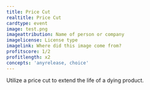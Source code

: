 ```yaml
---
title: Price Cut
realtitle: Price Cut
cardtype: event
image: test.png
imageattribution: Name of person or company
imagelicense: License type
imagelink: Where did this image come from?
profitscore: 1/2
profitlength: x2
concepts: 'anyrelease, choice'
---
```


Utilize a price cut to extend the life of a dying product.

